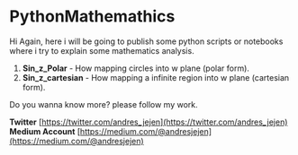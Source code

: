 # PythonMathemathics

Hi Again, here i will be going to publish some python scripts or notebooks where i try to explain some mathematics analysis.

1. **Sin_z_Polar** - How mapping circles into w plane (polar form).
2. **Sin_z_cartesian** - How mapping a infinite region into w plane (cartesian form).

Do you wanna know more? please follow my work.

**Twitter** [https://twitter.com/andres_jejen](https://twitter.com/andres_jejen)
**Medium Account** [https://medium.com/@andresjejen](https://medium.com/@andresjejen)

